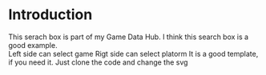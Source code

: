 # Introduction
This serach box is part of my Game Data Hub. I think this search box is a good example.  
Left side can select game
Rigt side can select platorm
It is a good template, if you need it. Just clone the code and change the svg
